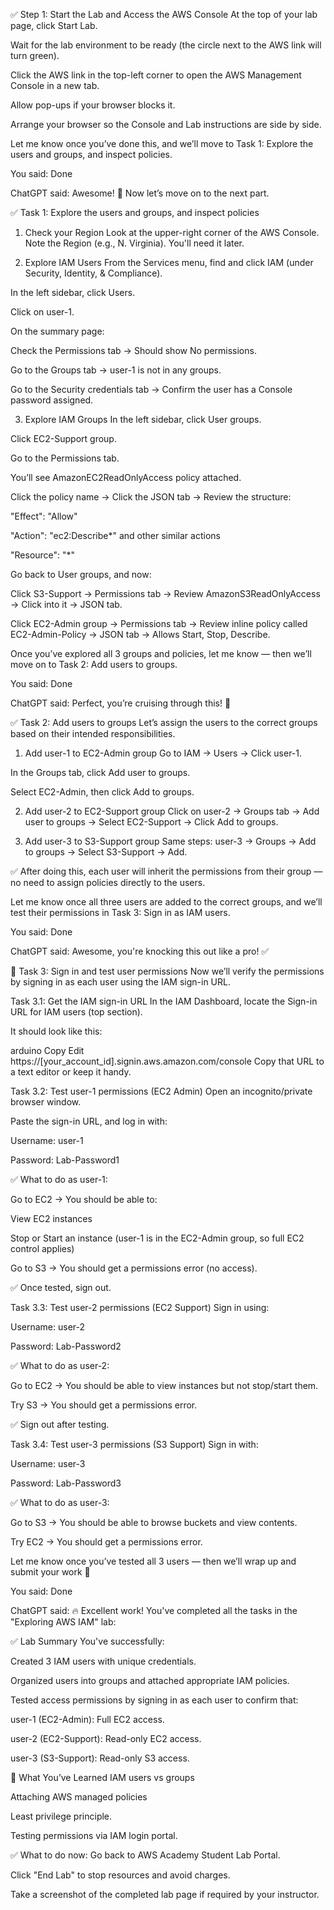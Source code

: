 ✅ Step 1: Start the Lab and Access the AWS Console
At the top of your lab page, click Start Lab.

Wait for the lab environment to be ready (the circle next to the AWS link will turn green).

Click the AWS link in the top-left corner to open the AWS Management Console in a new tab.

Allow pop-ups if your browser blocks it.

Arrange your browser so the Console and Lab instructions are side by side.

Let me know once you’ve done this, and we’ll move to Task 1: Explore the users and groups, and inspect policies.







You said:
Done


ChatGPT said:
Awesome! 👏 Now let’s move on to the next part.

✅ Task 1: Explore the users and groups, and inspect policies
1. Check your Region
Look at the upper-right corner of the AWS Console. Note the Region (e.g., N. Virginia). You'll need it later.

2. Explore IAM Users
From the Services menu, find and click IAM (under Security, Identity, & Compliance).

In the left sidebar, click Users.

Click on user-1.

On the summary page:

Check the Permissions tab → Should show No permissions.

Go to the Groups tab → user-1 is not in any groups.

Go to the Security credentials tab → Confirm the user has a Console password assigned.

3. Explore IAM Groups
In the left sidebar, click User groups.

Click EC2-Support group.

Go to the Permissions tab.

You’ll see AmazonEC2ReadOnlyAccess policy attached.

Click the policy name → Click the JSON tab → Review the structure:

"Effect": "Allow"

"Action": "ec2:Describe*" and other similar actions

"Resource": "*"

Go back to User groups, and now:

Click S3-Support → Permissions tab → Review AmazonS3ReadOnlyAccess → Click into it → JSON tab.

Click EC2-Admin group → Permissions tab → Review inline policy called EC2-Admin-Policy → JSON tab → Allows Start, Stop, Describe.

Once you’ve explored all 3 groups and policies, let me know — then we’ll move on to Task 2: Add users to groups.







You said:
Done


ChatGPT said:
Perfect, you’re cruising through this! 🚀

✅ Task 2: Add users to groups
Let’s assign the users to the correct groups based on their intended responsibilities.

1. Add user-1 to EC2-Admin group
Go to IAM → Users → Click user-1.

In the Groups tab, click Add user to groups.

Select EC2-Admin, then click Add to groups.

2. Add user-2 to EC2-Support group
Click on user-2 → Groups tab → Add user to groups → Select EC2-Support → Click Add to groups.

3. Add user-3 to S3-Support group
Same steps: user-3 → Groups → Add to groups → Select S3-Support → Add.

✅ After doing this, each user will inherit the permissions from their group — no need to assign policies directly to the users.

Let me know once all three users are added to the correct groups, and we’ll test their permissions in Task 3: Sign in as IAM users.







You said:
Done


ChatGPT said:
Awesome, you're knocking this out like a pro! ✅

🧪 Task 3: Sign in and test user permissions
Now we’ll verify the permissions by signing in as each user using the IAM sign-in URL.

Task 3.1: Get the IAM sign-in URL
In the IAM Dashboard, locate the Sign-in URL for IAM users (top section).

It should look like this:

arduino
Copy
Edit
https://[your_account_id].signin.aws.amazon.com/console
Copy that URL to a text editor or keep it handy.

Task 3.2: Test user-1 permissions (EC2 Admin)
Open an incognito/private browser window.

Paste the sign-in URL, and log in with:

Username: user-1

Password: Lab-Password1

✅ What to do as user-1:

Go to EC2 → You should be able to:

View EC2 instances

Stop or Start an instance
(user-1 is in the EC2-Admin group, so full EC2 control applies)

Go to S3 → You should get a permissions error (no access).

✅ Once tested, sign out.

Task 3.3: Test user-2 permissions (EC2 Support)
Sign in using:

Username: user-2

Password: Lab-Password2

✅ What to do as user-2:

Go to EC2 → You should be able to view instances but not stop/start them.

Try S3 → You should get a permissions error.

✅ Sign out after testing.

Task 3.4: Test user-3 permissions (S3 Support)
Sign in with:

Username: user-3

Password: Lab-Password3

✅ What to do as user-3:

Go to S3 → You should be able to browse buckets and view contents.

Try EC2 → You should get a permissions error.

Let me know once you’ve tested all 3 users — then we’ll wrap up and submit your work 💪







You said:
Done


ChatGPT said:
🔥 Excellent work! You've completed all the tasks in the "Exploring AWS IAM" lab:

✅ Lab Summary
You've successfully:

Created 3 IAM users with unique credentials.

Organized users into groups and attached appropriate IAM policies.

Tested access permissions by signing in as each user to confirm that:

user-1 (EC2-Admin): Full EC2 access.

user-2 (EC2-Support): Read-only EC2 access.

user-3 (S3-Support): Read-only S3 access.

🧠 What You’ve Learned
IAM users vs groups

Attaching AWS managed policies

Least privilege principle.

Testing permissions via IAM login portal.

✅ What to do now:
Go back to AWS Academy Student Lab Portal.

Click "End Lab" to stop resources and avoid charges.

Take a screenshot of the completed lab page if required by your instructor.